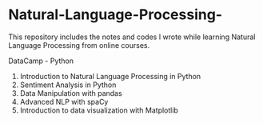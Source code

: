 # Natural-Language-Processing-
This repository includes the notes and codes I wrote while learning Natural Language Processing from online courses.


DataCamp - Python

1. Introduction to Natural Language Processing in Python
2. Sentiment Analysis in Python
3. Data Manipulation with pandas
4. Advanced NLP with spaCy
5. Introduction to data visualization with Matplotlib

